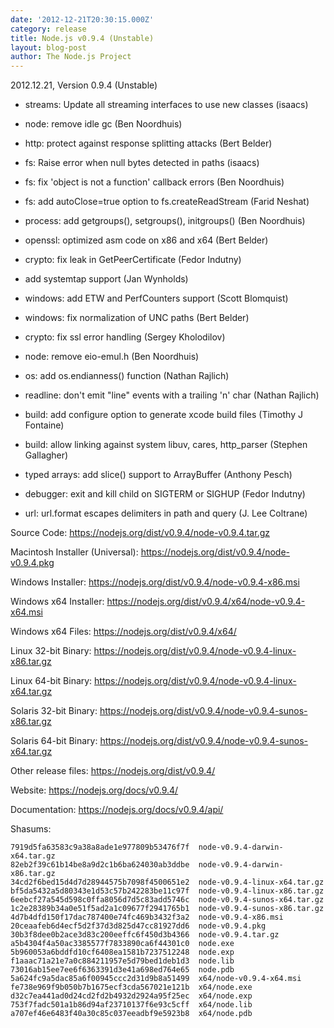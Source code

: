 ```yaml
---
date: '2012-12-21T20:30:15.000Z'
category: release
title: Node.js v0.9.4 (Unstable)
layout: blog-post
author: The Node.js Project
---
```


2012.12.21, Version 0.9.4 (Unstable)

- streams: Update all streaming interfaces to use new classes (isaacs)

- node: remove idle gc (Ben Noordhuis)

- http: protect against response splitting attacks (Bert Belder)

- fs: Raise error when null bytes detected in paths (isaacs)

- fs: fix 'object is not a function' callback errors (Ben Noordhuis)

- fs: add autoClose=true option to fs.createReadStream (Farid Neshat)

- process: add getgroups(), setgroups(), initgroups() (Ben Noordhuis)

- openssl: optimized asm code on x86 and x64 (Bert Belder)

- crypto: fix leak in GetPeerCertificate (Fedor Indutny)

- add systemtap support (Jan Wynholds)

- windows: add ETW and PerfCounters support (Scott Blomquist)

- windows: fix normalization of UNC paths (Bert Belder)

- crypto: fix ssl error handling (Sergey Kholodilov)

- node: remove eio-emul.h (Ben Noordhuis)

- os: add os.endianness() function (Nathan Rajlich)

- readline: don't emit "line" events with a trailing 'n' char (Nathan Rajlich)

- build: add configure option to generate xcode build files (Timothy J Fontaine)

- build: allow linking against system libuv, cares, http_parser (Stephen Gallagher)

- typed arrays: add slice() support to ArrayBuffer (Anthony Pesch)

- debugger: exit and kill child on SIGTERM or SIGHUP (Fedor Indutny)

- url: url.format escapes delimiters in path and query (J. Lee Coltrane)

Source Code: https://nodejs.org/dist/v0.9.4/node-v0.9.4.tar.gz

Macintosh Installer (Universal): https://nodejs.org/dist/v0.9.4/node-v0.9.4.pkg

Windows Installer: https://nodejs.org/dist/v0.9.4/node-v0.9.4-x86.msi

Windows x64 Installer: https://nodejs.org/dist/v0.9.4/x64/node-v0.9.4-x64.msi

Windows x64 Files: https://nodejs.org/dist/v0.9.4/x64/

Linux 32-bit Binary: https://nodejs.org/dist/v0.9.4/node-v0.9.4-linux-x86.tar.gz

Linux 64-bit Binary: https://nodejs.org/dist/v0.9.4/node-v0.9.4-linux-x64.tar.gz

Solaris 32-bit Binary: https://nodejs.org/dist/v0.9.4/node-v0.9.4-sunos-x86.tar.gz

Solaris 64-bit Binary: https://nodejs.org/dist/v0.9.4/node-v0.9.4-sunos-x64.tar.gz

Other release files: https://nodejs.org/dist/v0.9.4/

Website: https://nodejs.org/docs/v0.9.4/

Documentation: https://nodejs.org/docs/v0.9.4/api/

Shasums:

```
7919d5fa63583c9a38a8ade1e977809b53476f7f  node-v0.9.4-darwin-x64.tar.gz
82eb2f39c61b14be8a9d2c1b6ba624030ab3ddbe  node-v0.9.4-darwin-x86.tar.gz
34cd2f6bed15d4d7d28944575b7098f4500651e2  node-v0.9.4-linux-x64.tar.gz
bf5da5432a5d80343e1d53c57b242283be11c97f  node-v0.9.4-linux-x86.tar.gz
6eebcf27a545d598c0ffa8056d7d5c83add5746c  node-v0.9.4-sunos-x64.tar.gz
1c2e28389b34a0e51f5ad2a1c09677f2941765b1  node-v0.9.4-sunos-x86.tar.gz
4d7b4dfd150f17dac787400e74fc469b3432f3a2  node-v0.9.4-x86.msi
20ceaafeb6d4ecf5d2f37d3d825d47cc81927dd6  node-v0.9.4.pkg
30b3f8dee0b2ace3d83c200eeffc6f450d3b4366  node-v0.9.4.tar.gz
a5b4304f4a50ac3385577f7833890ca6f44301c0  node.exe
5b960053a6bddfd10cf6408ea1581b7237512248  node.exp
f1aaac71a21e7a0c884211957e5d79bed1deb1d3  node.lib
73016ab15ee7ee6f6363391d3e41a698ed764e65  node.pdb
5a624fc9a5dac85a6f00945ccc2d31d9b8a51499  x64/node-v0.9.4-x64.msi
fe738e969f9b050b7b1675ecf3cda567021e121b  x64/node.exe
d32c7ea441ad0d24cd2fd2b4932d2924a95f25ec  x64/node.exp
753f7fadc501a1b86d94af23710137f6e93c5cff  x64/node.lib
a707ef46e6483f40a30c85c037eeadbf9e5923b8  x64/node.pdb
```
